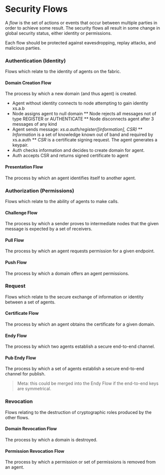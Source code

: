 # Security Flows

A *flow* is the set of actions or events that occur between multiple parties in order to achieve some result. The security flows all result in some change in global security status, either identity or permissions. 

Each flow should be protected against eavesdropping, replay attacks, and malicious parties. 

### Authentication (Identity)

Flows which relate to the identity of agents on the fabric.

#### Domain Creation Flow

The process by which a new domain (and thus agent) is created.

* Agent without identity connects to node attempting to gain identity xs.a.b
* Node assigns agent to null domain
** Node rejects all messages not of type REGISTER or AUTHENTICATE
** Node disconnects agent after 3 messages of any kind
* Agent sends message: *xs.a.auth/register([information], CSR)*
** *Information* is a set of knowledge known out of band and required by xs.a.auth
** *CSR* is a certificate signing request. The agent generates a keypair.
* Auth checks information and decides to create domain for agent. 
* Auth accepts CSR and returns signed certificate to agent

#### Presentation Flow

The process by which an agent identifies itself to another agent.

### Authorization (Permissions)

Flows which relate to the ability of agents to make calls.

#### Challenge Flow

The process by which a sender proves to intermediate nodes that the given message is expected by a set of receivers. 

#### Pull Flow

The process by which an agent requests permission for a given endpoint. 

#### Push Flow

The process by which a domain offers an agent permissions.

### Request

Flows which relate to the secure exchange of information or identity between a set of agents.

#### Certificate Flow 

The process by which an agent obtains the certificate for a given domain.

#### Endy Flow

The process by which two agents establish a secure end-to-end channel.

#### Pub Endy Flow

The process by which a set of agents establish a secure end-to-end channel for publish.

> Meta: this could be merged into the Endy Flow if the end-to-end keys are symmetrical.  

### Revocation 

Flows relating to the destruction of cryptographic roles produced by the other flows.

#### Domain Revocation Flow

The process by which a domain is destroyed.

#### Permission Revocation Flow

The process by which a permission or set of permissions is removed from an agent. 

